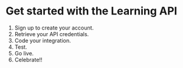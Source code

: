 # Get started with the Learning API

1. Sign up to create your account.
2. Retrieve your API credentials.
3. Code your integration.
4. Test.
5. Go live.
6. Celebrate!!